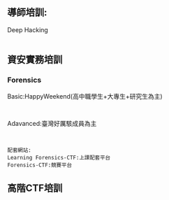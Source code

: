 ## 導師培訓:

Deep Hacking
```

```

## 資安實務培訓

### Forensics



Basic:HappyWeekend(高中職學生+大專生+研究生為主)
```


```
Adavanced:臺灣好厲駭成員為主
```


```

```
配套網站: 
Learning Forensics-CTF:上課配套平台
Forensics-CTF:競賽平台
```

## 高階CTF培訓

```

```
